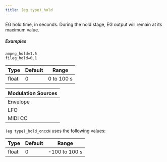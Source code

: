 ```yaml
---
title: (eg type)_hold
---
```

EG hold time, in seconds. During the hold stage,
EG output will remain at its maximum value.

##### Examples

```
ampeg_hold=1.5
fileg_hold=0.1
```

| Type  | Default | Range      |
| ---   | ---     | ---        |
| float | 0       | 0 to 100 s |

| Modulation Sources
|           ---
| Envelope | ✓ |
| LFO      | X |
| MIDI CC  | ✓ | (eg type)_hold_onccN

`(eg type)_hold_onccN` uses the following values:

| Type  | Default | Range         |
| ---   | ---     | ---           |
| float | 0       | -100 to 100 s |
